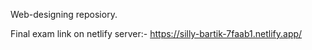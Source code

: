Web-designing reposiory.

Final exam link on netlify server:- https://silly-bartik-7faab1.netlify.app/
